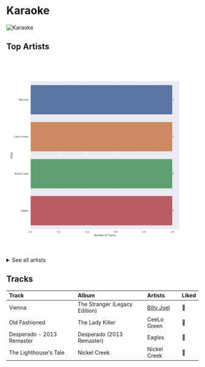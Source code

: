 # Karaoke


<img src="https://mosaic.scdn.co/640/ab67616d0000b2732d73b1bb77cee09f0278be04ab67616d0000b2736ce61113662ecf693b605ee5ab67616d0000b2736f50b3400595b123a916e0dcab67616d0000b2739ab215825eb77076b1b4b387" alt="Karaoke" width="100" />

## Top Artists

![Bar chart of top 4 artists in Karaoke](../images/playlists/karaoke/artists.png)


<details>
<summary>See all artists</summary>

|   Number of Tracks | Artist       |
|-------------------:|:-------------|
|                  1 | Billy Joel   |
|                  1 | CeeLo Green  |
|                  1 | Nickel Creek |
|                  1 | Eagles       |

</details>


## Tracks

| Track                     | Album                         | Artists                                | Liked   |
|:--------------------------|:------------------------------|:---------------------------------------|:--------|
| Vienna                    | The Stranger (Legacy Edition) | [Billy Joel](../artists/billy_joel.md) | 💚       |
| Old Fashioned             | The Lady Killer               | CeeLo Green                            | 💚       |
| Desperado - 2013 Remaster | Desperado (2013 Remaster)     | Eagles                                 | 💚       |
| The Lighthouse's Tale     | Nickel Creek                  | Nickel Creek                           | 💚       |
